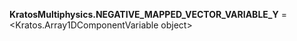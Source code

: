 **KratosMultiphysics.NEGATIVE_MAPPED_VECTOR_VARIABLE_Y** =
<Kratos.Array1DComponentVariable object>

